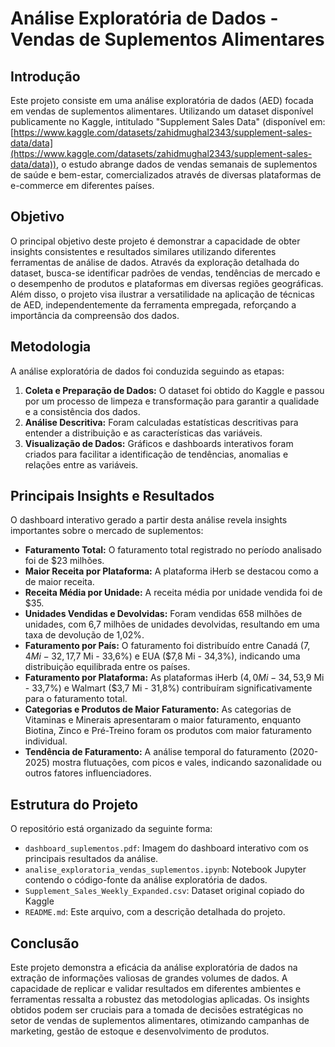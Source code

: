 # Análise Exploratória de Dados - Vendas de Suplementos Alimentares

## Introdução

Este projeto consiste em uma análise exploratória de dados (AED) focada em vendas de suplementos alimentares. Utilizando um dataset disponível publicamente no Kaggle, intitulado "Supplement Sales Data" (disponível em: [https://www.kaggle.com/datasets/zahidmughal2343/supplement-sales-data/data](https://www.kaggle.com/datasets/zahidmughal2343/supplement-sales-data/data)), o estudo abrange dados de vendas semanais de suplementos de saúde e bem-estar, comercializados através de diversas plataformas de e-commerce em diferentes países.

## Objetivo

O principal objetivo deste projeto é demonstrar a capacidade de obter insights consistentes e resultados similares utilizando diferentes ferramentas de análise de dados. Através da exploração detalhada do dataset, busca-se identificar padrões de vendas, tendências de mercado e o desempenho de produtos e plataformas em diversas regiões geográficas. Além disso, o projeto visa ilustrar a versatilidade na aplicação de técnicas de AED, independentemente da ferramenta empregada, reforçando a importância da compreensão dos dados.

## Metodologia

A análise exploratória de dados foi conduzida seguindo as etapas:

1.  **Coleta e Preparação de Dados:** O dataset foi obtido do Kaggle e passou por um processo de limpeza e transformação para garantir a qualidade e a consistência dos dados.
2.  **Análise Descritiva:** Foram calculadas estatísticas descritivas para entender a distribuição e as características das variáveis.
3.  **Visualização de Dados:** Gráficos e dashboards interativos foram criados para facilitar a identificação de tendências, anomalias e relações entre as variáveis.

## Principais Insights e Resultados

O dashboard interativo gerado a partir desta análise revela insights importantes sobre o mercado de suplementos:

*   **Faturamento Total:** O faturamento total registrado no período analisado foi de $23 milhões.
*   **Maior Receita por Plataforma:** A plataforma iHerb se destacou como a de maior receita.
*   **Receita Média por Unidade:** A receita média por unidade vendida foi de $35.
*   **Unidades Vendidas e Devolvidas:** Foram vendidas 658 milhões de unidades, com 6,7 milhões de unidades devolvidas, resultando em uma taxa de devolução de 1,02%.
*   **Faturamento por País:** O faturamento foi distribuído entre Canadá ($7,4 Mi - 32,1%), Reino Unido ($7,7 Mi - 33,6%) e EUA ($7,8 Mi - 34,3%), indicando uma distribuição equilibrada entre os países.
*   **Faturamento por Plataforma:** As plataformas iHerb ($4,0 Mi - 34,5%), Amazon ($3,9 Mi - 33,7%) e Walmart ($3,7 Mi - 31,8%) contribuíram significativamente para o faturamento total.
*   **Categorias e Produtos de Maior Faturamento:** As categorias de Vitaminas e Minerais apresentaram o maior faturamento, enquanto Biotina, Zinco e Pré-Treino foram os produtos com maior faturamento individual.
*   **Tendência de Faturamento:** A análise temporal do faturamento (2020-2025) mostra flutuações, com picos e vales, indicando sazonalidade ou outros fatores influenciadores.

## Estrutura do Projeto

O repositório está organizado da seguinte forma:

*   `dashboard_suplementos.pdf`: Imagem do dashboard interativo com os principais resultados da análise.
*   `analise_exploratoria_vendas_suplementos.ipynb`: Notebook Jupyter contendo o código-fonte da análise exploratória de dados.
*   `Supplement_Sales_Weekly_Expanded.csv`: Dataset original copiado do Kaggle
*   `README.md`: Este arquivo, com a descrição detalhada do projeto.

## Conclusão

Este projeto demonstra a eficácia da análise exploratória de dados na extração de informações valiosas de grandes volumes de dados. A capacidade de replicar e validar resultados em diferentes ambientes e ferramentas ressalta a robustez das metodologias aplicadas. Os insights obtidos podem ser cruciais para a tomada de decisões estratégicas no setor de vendas de suplementos alimentares, otimizando campanhas de marketing, gestão de estoque e desenvolvimento de produtos.

